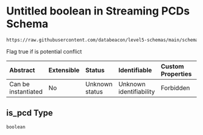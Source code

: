 # Untitled boolean in Streaming PCDs Schema

```txt
https://raw.githubusercontent.com/databeacon/level5-schemas/main/schemas/batch/pcds.schema.json#/properties/is_pcd
```

Flag true if is potential conflict

| Abstract            | Extensible | Status         | Identifiable            | Custom Properties | Additional Properties | Access Restrictions | Defined In                                                                    |
| :------------------ | :--------- | :------------- | :---------------------- | :---------------- | :-------------------- | :------------------ | :---------------------------------------------------------------------------- |
| Can be instantiated | No         | Unknown status | Unknown identifiability | Forbidden         | Allowed               | none                | [pcds.schema.json\*](../../out/batch/pcds.schema.json "open original schema") |

## is\_pcd Type

`boolean`
